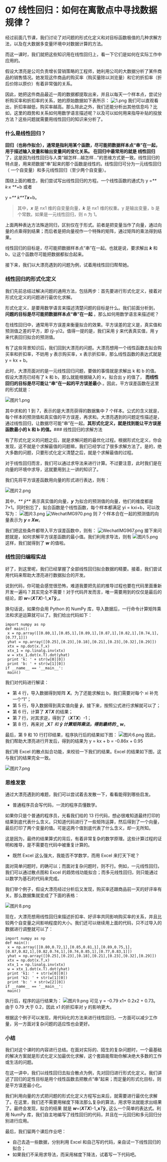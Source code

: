 # 07 线性回归：如何在离散点中寻找数据规律？

经过前面几节课，我们讨论了对问题的形式化定义和对目标函数极值的几种求解方法，以及在大数据多变量环境中对数据计算的方法。

而这一课时，我们就把这些知识用在线性回归上，看一下它们是如何在实际工作中应用的。

假设大漂亮是公司负责增长营销策略的工程师，她利用公司的大数据分析了某件商品的销售情况。她发现这件商品的购买率（购买量除以浏览量）和它的折扣率（折后价除以原价）有着非常强的关系。

因此，她把这件商品最近一周的数据都提取出来，并且以每天一个样本点，尝试分析购买率和折扣率的关系，她的原始数据如下表所示： ![1.png](assets/Ciqc1F-uZjmAHQy8AADL0NYNwR4921.png) 我们可以直观看出，折扣率越低，购买率越高。那么除此之外，我们还能分析出其他信息吗？比如，这里的趋势和关系如何用数学语言描述呢？以及可以如何用来指导补贴的投放方法？这些问题就需要用线性回归的知识来分析了。

### 什么是线性回归？

**回归（也称作拟合），通常是指利用某个函数，尽可能把数据样本点“串”在一起，用于描述输入变量和输出变量间的变化关系。 **在回归中最常用的就是** 线性回归**了，这是因为线性回归与人类“越怎样...越怎样...”的思维方式更一致。线性回归的特点是，用来把数据“串”起来的那个函数是线性的。线性回归可分为一元线性回归（ 一个自变量）和多元线性回归（至少两个自变量）。

围绕上面的概念，我们尝试写出线性回归的方程。一个线性函数的通式为 y =_\*\* k·x \*\*_+b 或者

y =_\*\* k\*\*_T_**x**_+b。

> 其中，_**x**_ 是 nx1 维的自变量向量，_**k**_ 是 nx1 维的权重。y 是输出变量，b 是个常数。如果是一元线性回归，则 n 为 1。

上面两种表达方法殊途同归，区别仅在于形式。前者是把变量当作了向量，通过向量的点乘得到结果；而后者是把向量视作一个特殊的矩阵，通过矩阵的乘法得到结果。

线性回归的目标是，尽可能把数据样本点“串”在一起。也就是说，要求解出 _**k**_ 和 b，让这个函数尽可能把数据都拟合起来。

接下来，我们以大漂亮遇到的问题为例，试着用线性回归帮帮她。

### 线性回归的形式化定义

我们先前总结过解决问题的通用方法，包括两步：首先要进行形式化定义，接着对形式化定义的问题进行最优化求解。

形式化定义，是要用数学语言来描述清楚问题的目标是什么。我们前面分析到， **问题的目标是尽可能把数据样本点“串”在一起** 。那么如何用数学语言来描述呢？

在线性回归中，通常用平方误差来衡量拟合的效果。平方误差的定义是，真实值和预测值之差的平方，即 (ŷ-y)2。值得一提的是，我们采用 ŷ 来代表真实值，用 y 来代表回归拟合的预测值。

有了这些背景知识后，我们回到大漂亮的问题。大漂亮想用一个线性函数去拟合购买率和折扣率，不妨用 y 表示购买率，x 表示折扣率，那么线性函数的表达式就是 y = kx + b。

此时，大漂亮面对的是一元线性回归问题，要做的事情就是求解出 k 和 b 的值。假设大漂亮已经有了 k 和 b，那么就能根据输入的 x，拟合出 y 的值了， **而线性回归的目标是尽可能让“串”在一起的平方误差最小** 。因此，平方误差函数在这里的形式就是：

![图片1.png](assets/CgqCHl-uZk2AHa4KAABgsVJP-X4148.png)

其中求和的 1 到 7，表示的是大漂亮获得的数据集中 7 个样本。公式的含义就是，每个样本的预测值和真实值的平方误差，再求和。大漂亮遇到的问题定性描述是，通过线性回归，让数据尽可能“串”在一起。**其形式化定义，就是找到能让平方误差函数最小的 k 和 b 的值。**### 线性回归的求解方法

有了形式化定义的问题之后，就是求解问题的最优化过程。根据形式化定义，你会发现，这不就是个求解最值的问题嘛，我们已经学过了很多求解方法了。是的，绝大多数的问题，只要形式化定义清楚之后，就是个求解最值的过程。

对于线性回归而言，我们可以通过求导法来进行计算。不过要注意，此时我们是在向量的环境中求导，这就要用到上一讲的知识了。

我们先将平方误差函数用向量的形式进行表达，则有：

![图片2.png](assets/CgqCHl-uZlqAcJC0AACpnmMI6Nk502.png)

其中，_\*\* ŷ\*\*_ 表示真实值的向量，_**y**_ 为拟合的预测值的向量，他们的维度都是 7×1。同时别忘了，拟合函数是个线性函数，每个样本都满足 yi = kxi+b，可以改写为： ![图片3.png](assets/Ciqc1F-uZmWAGjTeAABwJWEc9tU571.png) ![WechatIMG970.png](assets/CgqCHl-7RPeASXGfAAD5hXSU4Do990.png) 则 7 个样本合在一起的预测值的向量表示为 _**y = Xw**_。

我们把这些条件都带入平方误差函数中，则有： ![WechatIMG967.png](assets/CgqCHl-7QDCACVOoAACGmQ8IQFw122.png) 接下来问题就是，如何求解平方误差函数的最小值。我们利用求导法，则有 ![图片5.png](assets/CgqCHl-uZpGAVpbZAACVc_zaCHc331.png) 这样，我们就得到了 _**w**_ 的值啦。

### 线性回归编程实战

好了，到这里呢，我们已经掌握了全部线性回归拟合数据的精要。接着，我们尝试用代码来帮助大漂亮进行数据拟合的开发。

说到代码，你可能会感觉很恐怖，难道我要把先前的推导过程也要在代码里面重新开发一遍吗？其实完全不需要！对于代码开发而言，唯一需要用到的仅仅是最后的结论，即 _**w**_=(_**X**_T_**X**_)-1\_**x**_T_**ŷ**\_。

换句话说，如果你会用 Python 的 NumPy 库，导入数据后，一行命令计算矩阵乘法和求逆运算就可以了。我们给出代码如下：

```
import numpy as np
def main():
 x = np.array([[0.80,1],[0.85,1],[0.89,1],[0.87,1],[0.82,1],[0.74,1],[0.77,1]])
 yhat = np.array([[0.25],[0.23],[0.18],[0.21],[0.23],[0.32],[0.29]])
 xtx = np.dot(x.T,x)
 xtx_1 = np.linalg.inv(xtx)
 w = xtx_1.dot(x.T).dot(yhat)
 print 'k: ' + str(w[0][0])
 print 'b: ' + str(w[1][0])
if __name__ == '__main__':
 main()
```

我们对代码进行解读：

- 第 4 行，导入数据得到矩阵 _**X**_。为了还能求解出 b，我们需要对每个 xi 补充一个“1”；
- 第 5 行，导入数据得到真实值向量 _**ŷ**_。接下来，按照公式进行求解就可以了；
- 第 6 行，计算了 _**X**_T_**X**_ 的结果；
- 第 7 行，对其求逆，得到了（_**X**_T_**X**_）-1；
- 第 8 行，再来对 \_**X**_T 和 **ŷ **计算矩阵乘法，得到最终的 \_** w**_。

最后，第 9 和 10 行打印结果，程序执行后的结果如下图： ![图片6.png](assets/CgqCHl-uZqyAa1uCAAK7kLHPl4Q127.png) 因此，我们帮助大漂亮进行开发后，得到的结果为 y = kx + b = -0.86x + 0.95

我们用 Excel 的散点拟合功能，来校验一下我们的结果。Excel 的结果如下图，这与我们的结果完全一致。

![图片7.png](assets/Ciqc1F-uZraAZ6fpAAFb_jSg-GA178.png)

### 思维发散

通过大漂亮遇到的难题，我们可以尝试着去发散一下，看看能得到哪些启发。

- 普通程序员会写代码，一流的程序员懂数学。

如果你只是个普通的程序员，光看我们给的 13 行代码，想必很难知道最终打印的结果到底代表什么含义。只知道代码进行了一些矩阵运算，然后得到了一个向量，最后打印了两个变量的值。可是这两个值到底代表了什么含义，却一无所知。

这是因为，最终的结果算式的背后，有着非常复杂的数学原理。这些计算过程的证明和推导，是不需要在代码中被重复计算的。

- 既然 Excel 这么强大，我能否不学数学，而用 Excel 来打天下呢？

面对简单问题时，的确可以；而面对复杂问题时，则不行。例如，一元线性回归，我们可以通过散点图和 Excel 的趋势线功能拟合；而多元线性回归，则只能通过以数学为基石的代码来完成。

我们举个例子，假设大漂亮经过分析后又发现，购买率还跟商品前一天的好评率有关。那么数据集就变成了下面的表格：

![图片8.png](assets/CgqCHl-uZsGAUYmGAAEXObJND8k452.png)

现在，大漂亮想用线性回归来描述折扣率、好评率共同影响购买率的关系，并且比较两个自变量之间影响程度的大小。我们还可以继续用上面的代码，只不过导入的数据进行调整就可以了：

```
import numpy as np
def main():
 x = np.array([[0.80,0.72,1],[0.85,0.81,1],[0.89,0.75,1],[0.87,0.82,1],[0.82,0.74,1],[0.74,0.85,1],[0.77,0.83,1]])
 yhat = np.array([[0.25],[0.23],[0.18],[0.21],[0.23],[0.32],[0.29]])
 xtx = np.dot(x.T,x)
 xtx_1 = np.linalg.inv(xtx)
 w = xtx_1.dot(x.T).dot(yhat)
 print 'k1: ' + str(w[0][0])
 print 'k2: ' + str(w[1][0])
 print 'b: ' + str(w[2][0])
if __name__ == '__main__':
 main()
```

执行后，程序的运行结果为： ![图片9.png](assets/Ciqc1F-uZsqATnvQAAN6iO5Lo_E494.png) 可见 y = -0.79 x1+ 0.2x2 + 0.73。由于 0.79 大于 0.2，因此 x1 的折扣率对 y 的影响更大。

根据这个例子可以发现，用代码化的方法来进行线性回归，一方面可以减少工作量，另一方面对复杂问题的适应性也会更好。

### 小结

我们对这个课时的内容进行总结。在面对实际的、陌生的复杂问题时，一个最基础的解决方案就是形式化定义加最优化求解，这个套路能帮助你解决绝大多数的工作或生活的问题。

在这一讲中，我们以线性回归去拟合散点为例，先对回归进行形式化定义。我们讲述了回归的定性目标是用个线性函数去把散点“串”起来；而定量的形式化目标，则是平方误差最小化。

我们利用向量的方式把问题的形式化定义方程写出来后，就需要进行最优化求解了。在这里，我们还不需要用梯度下降法那么复杂的算法，用求导法就能求出结果了。最终会发现，拟合的结果 就是 _**w**_=(_**X**_T_**X**_)-1\_**x**_T_**ŷ**\_ 这么一个简单的表达式。利用 NumPy 库，我们自主地编写了线性回归的代码，并且在一元回归和多元回归分别进行应用。

最后，我们留两个课后作业吧：

- 自己去造一些数据，分别利用 Excel 和自己写的代码，亲自试一下线性回归的拟合；
- 如果我们不采用求导法，而采用梯度下降法，试着写一下代码吧。
